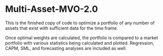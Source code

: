 # Multi-Asset-MVO-2.0

This is the finished copy of code to optimize a portfolio of any number of assets that exist with sufficient data for the time frame.

Once optimal weights are calculated, the portfolio is compared to a market portfolio with various statistics being calculated and plotted. Regression, CAPM, SML, and forecasting analyses are included as well.

